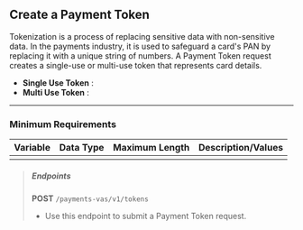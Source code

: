 ## Create a Payment Token

Tokenization is a process of replacing sensitive data with non-sensitive data. In the payments industry, it is used to safeguard a card's PAN by replacing it with a unique string of numbers. A Payment Token request creates a single-use or multi-use token that represents card details.

- **Single Use Token** :
- **Multi Use Token** : 

---

### Minimum Requirements

|Variable | Data Type| Maximum Length | Description/Values |
|---------|----------|----------------|---------|
| | | | |
<!-- theme: success -->
>##### Endpoints
>**POST** `/payments-vas/v1/tokens`
>- Use this endpoint to submit a Payment Token request.